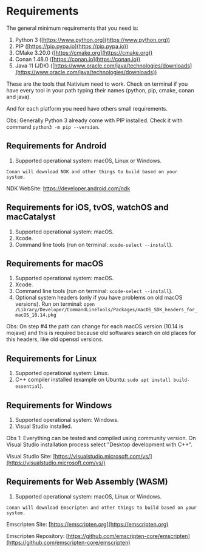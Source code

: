 # Requirements

The general minimum requirements that you need is:

1. Python 3 ([https://www.python.org](https://www.python.org))
2. PIP ([https://pip.pypa.io](https://pip.pypa.io))
3. CMake 3.20.0 ([https://cmake.org](https://cmake.org))
4. Conan 1.48.0 ([https://conan.io](https://conan.io))
5. Java 11 (JDK) ([https://www.oracle.com/java/technologies/downloads](https://www.oracle.com/java/technologies/downloads))

These are the tools that Nativium need to work. Check on terminal if you have every tool in your path typing their names (python, pip, cmake, conan and java).

And for each platform you need have others small requirements.

Obs: Generally Python 3 already come with PIP installed. Check it with command `python3 -m pip --version`.

## Requirements for Android

1. Supported operational system: macOS, Linux or Windows.  
    
```
Conan will download NDK and other things to build based on your system.
```

NDK WebSite: https://developer.android.com/ndk

## Requirements for iOS, tvOS, watchOS and macCatalyst

1. Supported operational system: macOS.
2. Xcode.
3. Command line tools (run on terminal: `xcode-select --install`).

## Requirements for macOS

1. Supported operational system: macOS.
2. Xcode.
3. Command line tools (run on terminal: `xcode-select --install`).
4. Optional system headers (only if you have problems on old macOS versions). Run on terminal: `open /Library/Developer/CommandLineTools/Packages/macOS_SDK_headers_for_macOS_10.14.pkg`

Obs: On step #4 the path can change for each macOS version (10.14 is mojave) and this is required because old softwares search on old places for this headers, like old openssl versions.

## Requirements for Linux

1. Supported operational system: Linux.
2. C++ compiler installed (example on Ubuntu: `sudo apt install build-essential`).

## Requirements for Windows

1. Supported operational system: Windows.
2. Visual Studio installed.  

Obs 1: Everything can be tested and compiled using community version. On Visual Studio installation process select "Desktop development with C++".

Visual Studio Site: [https://visualstudio.microsoft.com/vs/](https://visualstudio.microsoft.com/vs/)

## Requirements for Web Assembly (WASM)

1. Supported operational system: macOS, Linux or Windows.  
    
```
Conan will download Emscripten and other things to build based on your system.
```

Emscripten Site: [https://emscripten.org](https://emscripten.org)

Emscripten Repository: [https://github.com/emscripten-core/emscripten](https://github.com/emscripten-core/emscripten)

